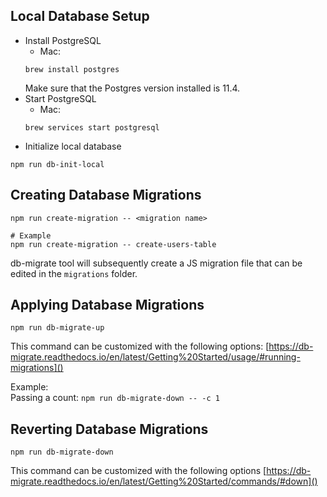 ## Local Database Setup
- Install PostgreSQL
  - Mac:
  ```
  brew install postgres
  ```
  Make sure that the Postgres version installed is 11.4.
- Start PostgreSQL
  - Mac:
  ```
  brew services start postgresql
  ```
- Initialize local database
```
npm run db-init-local
```

## Creating Database Migrations
```
npm run create-migration -- <migration name>

# Example
npm run create-migration -- create-users-table
```

db-migrate tool will subsequently create a JS migration file that can be edited in the `migrations` folder.

## Applying Database Migrations
```
npm run db-migrate-up
```
This command can be customized with the following options: [https://db-migrate.readthedocs.io/en/latest/Getting%20Started/usage/#running-migrations]()

Example:  
Passing a count: `npm run db-migrate-down -- -c 1`

## Reverting Database Migrations
```
npm run db-migrate-down
```
This command can be customized with the following options [https://db-migrate.readthedocs.io/en/latest/Getting%20Started/commands/#down]()